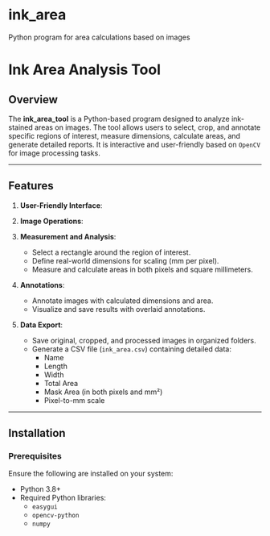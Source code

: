 # ink_area
Python program for area calculations based on images
# Ink Area Analysis Tool

## Overview

The **ink_area_tool** is a Python-based program designed to analyze ink-stained areas on images. The tool allows users to select, crop, and annotate specific regions of interest, measure dimensions, calculate areas, and generate detailed reports. It is interactive and user-friendly based on `OpenCV` for image processing tasks.

---

## Features

1. **User-Friendly Interface**:

2. **Image Operations**:

3. **Measurement and Analysis**:
   - Select a rectangle around the region of interest.
   - Define real-world dimensions for scaling (mm per pixel).
   - Measure and calculate areas in both pixels and square millimeters.

4. **Annotations**:
   - Annotate images with calculated dimensions and area.
   - Visualize and save results with overlaid annotations.

5. **Data Export**:
   - Save original, cropped, and processed images in organized folders.
   - Generate a CSV file (`ink_area.csv`) containing detailed data:
     - Name
     - Length
     - Width
     - Total Area
     - Mask Area (in both pixels and mm²)
     - Pixel-to-mm scale
---

## Installation

### Prerequisites

Ensure the following are installed on your system:

- Python 3.8+
- Required Python libraries:
  - `easygui`
  - `opencv-python`
  - `numpy`

